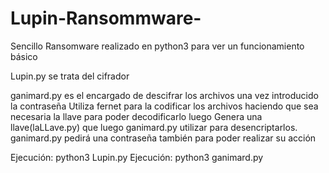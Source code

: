 # Lupin-Ransommware-
Sencillo Ransomware realizado en python3 para ver un funcionamiento básico

Lupin.py se trata del cifrador

ganimard.py es el encargado de descifrar los archivos una vez introducido la contraseña
Utiliza fernet para la codificar los archivos haciendo que sea necesaria la llave para poder decodificarlo luego
Genera una llave(laLLave.py) que luego ganimard.py utilizar para desencriptarlos.
ganimard.py pedirá una contraseña también para poder realizar su acción

Ejecución: python3 Lupin.py
Ejecución: python3 ganimard.py


